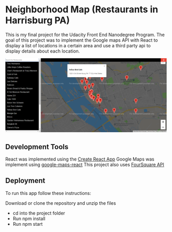 # Neighborhood Map (Restaurants in Harrisburg PA)

This is my final project for the Udacity Front End Nanodegree Program.
The goal of this project was to implement the Google maps API with React to display a list of locations in a certain area and use a third party api to display details about each location.

![neighborhood map app](https://github.com/vasudevapitta/neighborhood-map/blob/master/screenshot.png)

## Development Tools
React was implemented using the [Create React App](https://reactjs.org/docs/getting-started.html)
Google Maps was implement using [google-maps-react](https://developers.google.com/maps/documentation/)
This project also uses [FourSquare API](https://developer.foursquare.com/)

## Deployment
To run this app follow these instructions:

Download or clone the repository and unzip the files 
- cd into the project folder
- Run npm install
- Run npm start
